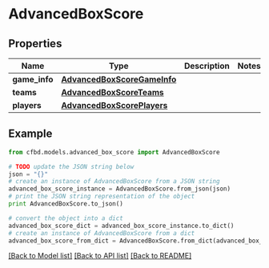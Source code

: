 # AdvancedBoxScore


## Properties
Name | Type | Description | Notes
------------ | ------------- | ------------- | -------------
**game_info** | [**AdvancedBoxScoreGameInfo**](AdvancedBoxScoreGameInfo.md) |  | 
**teams** | [**AdvancedBoxScoreTeams**](AdvancedBoxScoreTeams.md) |  | 
**players** | [**AdvancedBoxScorePlayers**](AdvancedBoxScorePlayers.md) |  | 

## Example

```python
from cfbd.models.advanced_box_score import AdvancedBoxScore

# TODO update the JSON string below
json = "{}"
# create an instance of AdvancedBoxScore from a JSON string
advanced_box_score_instance = AdvancedBoxScore.from_json(json)
# print the JSON string representation of the object
print AdvancedBoxScore.to_json()

# convert the object into a dict
advanced_box_score_dict = advanced_box_score_instance.to_dict()
# create an instance of AdvancedBoxScore from a dict
advanced_box_score_from_dict = AdvancedBoxScore.from_dict(advanced_box_score_dict)
```
[[Back to Model list]](../README.md#documentation-for-models) [[Back to API list]](../README.md#documentation-for-api-endpoints) [[Back to README]](../README.md)


